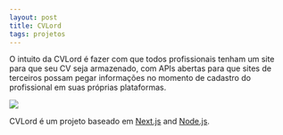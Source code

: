 ```yaml
---
layout: post
title: CVLord
tags: projetos
---
```


O intuito da CVLord é fazer com que todos profissionais tenham um site para que seu
CV seja armazenado, com APIs abertas para que sites de terceiros possam pegar informações
no momento de cadastro do profissional em suas próprias plataformas.

<img class="mx-auto" src="{{site.baseurl}}/assets/img/cvlordPrototype.png">

CVLord é um projeto baseado em [Next.js](https://nextjs.org/) and [Node.js](https://nodejs.org/en).

